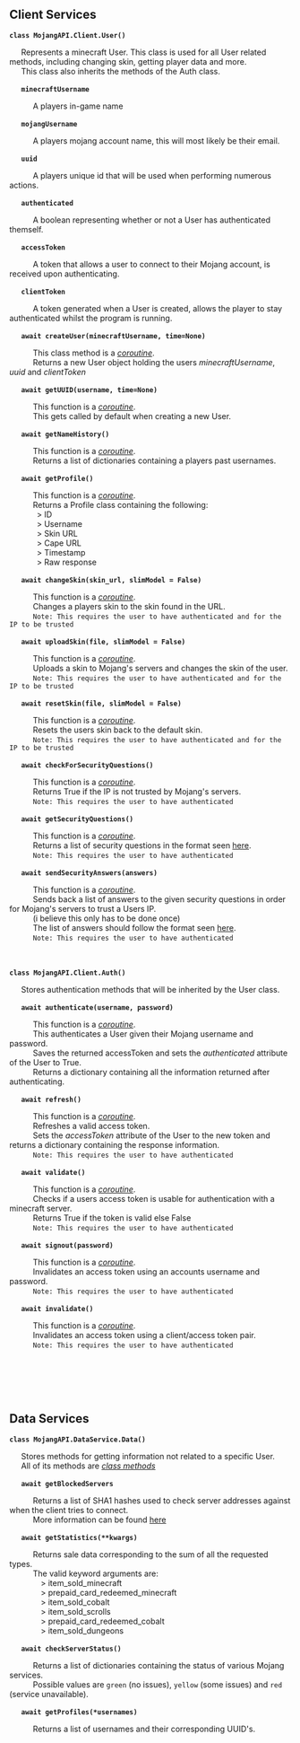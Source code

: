 ## Client Services
**`class MojangAPI.Client.User()`**
    <p>
        &ensp;&ensp;&ensp;Represents a minecraft User. This class is used for all User related methods, including changing skin, getting player data and more.  
        &ensp;&ensp;&ensp;This class also inherits the methods of the Auth class.
    </p>
    <p>
        &ensp;&ensp;&ensp;**`minecraftUsername`**
        <p>
            &ensp;&ensp;&ensp;&ensp;&ensp;&ensp;A players in-game name
        </p>
    </p>
    <p>
        &ensp;&ensp;&ensp;**`mojangUsername`**
        <p>
            &ensp;&ensp;&ensp;&ensp;&ensp;&ensp;A players mojang account name, this will most likely be their email.
        </p>
    </p>
    <p>
        &ensp;&ensp;&ensp;**`uuid`**
        <p>
            &ensp;&ensp;&ensp;&ensp;&ensp;&ensp;A players unique id that will be used when performing numerous actions.
        </p>
    </p>
    <p>
        &ensp;&ensp;&ensp;**`authenticated`**
        <p>
            &ensp;&ensp;&ensp;&ensp;&ensp;&ensp;A boolean representing whether or not a User has authenticated themself.
        </p>
    </p>
    <p>
        &ensp;&ensp;&ensp;**`accessToken`**
        <p>
            &ensp;&ensp;&ensp;&ensp;&ensp;&ensp;A token that allows a user to connect to their Mojang account, is received upon authenticating.
        </p>
    </p>
    <p>
        &ensp;&ensp;&ensp;**`clientToken`**
        <p>
            &ensp;&ensp;&ensp;&ensp;&ensp;&ensp;A token generated when a User is created, allows the player to stay authenticated whilst the program is running.
        </p>
    </p>
    <p>
        &ensp;&ensp;&ensp;**`await createUser(minecraftUsername, time=None)`**
        <p>
            &ensp;&ensp;&ensp;&ensp;&ensp;&ensp;This class method is a *[coroutine](https://docs.python.org/3/library/asyncio-task.html#coroutine "a coroutine")*.  
            &ensp;&ensp;&ensp;&ensp;&ensp;&ensp;Returns a new User object holding the users *minecraftUsername*, *uuid* and *clientToken*
        </p>
    </p>
    <p>
        &ensp;&ensp;&ensp;**`await getUUID(username, time=None)`**
        <p>
            &ensp;&ensp;&ensp;&ensp;&ensp;&ensp;This function is a *[coroutine](https://docs.python.org/3/library/asyncio-task.html#coroutine "a coroutine")*.  
            &ensp;&ensp;&ensp;&ensp;&ensp;&ensp;This gets called by default when creating a new User.
        </p>
    </p>
    <p>
        &ensp;&ensp;&ensp;**`await getNameHistory()`**
        <p>
            &ensp;&ensp;&ensp;&ensp;&ensp;&ensp;This function is a *[coroutine](https://docs.python.org/3/library/asyncio-task.html#coroutine "a coroutine")*.   
            &ensp;&ensp;&ensp;&ensp;&ensp;&ensp;Returns a list of dictionaries containing a players past usernames.
        </p>
    </p>
        <p>
        &ensp;&ensp;&ensp;**`await getProfile()`**
        <p>
            &ensp;&ensp;&ensp;&ensp;&ensp;&ensp;This function is a *[coroutine](https://docs.python.org/3/library/asyncio-task.html#coroutine "a coroutine")*.  
            &ensp;&ensp;&ensp;&ensp;&ensp;&ensp;Returns a Profile class containing the following:  
            &ensp;&ensp;&ensp;&ensp;&ensp;&ensp;&ensp;> ID  
            &ensp;&ensp;&ensp;&ensp;&ensp;&ensp;&ensp;> Username  
            &ensp;&ensp;&ensp;&ensp;&ensp;&ensp;&ensp;> Skin URL  
            &ensp;&ensp;&ensp;&ensp;&ensp;&ensp;&ensp;> Cape URL  
            &ensp;&ensp;&ensp;&ensp;&ensp;&ensp;&ensp;> Timestamp  
            &ensp;&ensp;&ensp;&ensp;&ensp;&ensp;&ensp;> Raw response
        </p>
    </p>
    <p>
        &ensp;&ensp;&ensp;**`await changeSkin(skin_url, slimModel = False)`**
        <p>
            &ensp;&ensp;&ensp;&ensp;&ensp;&ensp;This function is a *[coroutine](https://docs.python.org/3/library/asyncio-task.html#coroutine "a coroutine")*.  
            &ensp;&ensp;&ensp;&ensp;&ensp;&ensp;Changes a players skin to the skin found in the URL.  
            &ensp;&ensp;&ensp;&ensp;&ensp;&ensp;```Note: This requires the user to have authenticated and for the IP to be trusted```
        </p>
    </p>
    <p>
        &ensp;&ensp;&ensp;**`await uploadSkin(file, slimModel = False)`**
        <p>
            &ensp;&ensp;&ensp;&ensp;&ensp;&ensp;This function is a *[coroutine](https://docs.python.org/3/library/asyncio-task.html#coroutine "a coroutine")*.  
            &ensp;&ensp;&ensp;&ensp;&ensp;&ensp;Uploads a skin to Mojang's servers and changes the skin of the user.  
            &ensp;&ensp;&ensp;&ensp;&ensp;&ensp;```Note: This requires the user to have authenticated and for the IP to be trusted```
        </p>
    </p>
    <p>
        &ensp;&ensp;&ensp;**`await resetSkin(file, slimModel = False)`**
        <p>
            &ensp;&ensp;&ensp;&ensp;&ensp;&ensp;This function is a *[coroutine](https://docs.python.org/3/library/asyncio-task.html#coroutine "a coroutine")*.  
            &ensp;&ensp;&ensp;&ensp;&ensp;&ensp;Resets the users skin back to the default skin.   
            &ensp;&ensp;&ensp;&ensp;&ensp;&ensp;```Note: This requires the user to have authenticated and for the IP to be trusted```
        </p>
    </p>
    <p>
        &ensp;&ensp;&ensp;**`await checkForSecurityQuestions()`**
        <p>
            &ensp;&ensp;&ensp;&ensp;&ensp;&ensp;This function is a *[coroutine](https://docs.python.org/3/library/asyncio-task.html#coroutine "a coroutine")*.  
            &ensp;&ensp;&ensp;&ensp;&ensp;&ensp;Returns True if the IP is not trusted by Mojang's servers.  
            &ensp;&ensp;&ensp;&ensp;&ensp;&ensp;```Note: This requires the user to have authenticated```
        </p>
    </p>
    <p>
        &ensp;&ensp;&ensp;**`await getSecurityQuestions()`**
        <p>
            &ensp;&ensp;&ensp;&ensp;&ensp;&ensp;This function is a *[coroutine](https://wiki.vg/Mojang_API#Get_list_of_questions "a coroutine")*.  
            &ensp;&ensp;&ensp;&ensp;&ensp;&ensp;Returns a list of security questions in the format seen [here](https://docs.python.org/3/library/asyncio-task.html#coroutine "Mojang API").  
            &ensp;&ensp;&ensp;&ensp;&ensp;&ensp;```Note: This requires the user to have authenticated```
        </p>
    </p>
    <p>
        &ensp;&ensp;&ensp;**`await sendSecurityAnswers(answers)`**
        <p>
            &ensp;&ensp;&ensp;&ensp;&ensp;&ensp;This function is a *[coroutine](https://wiki.vg/Mojang_API#Get_list_of_questions "a coroutine")*.  
            &ensp;&ensp;&ensp;&ensp;&ensp;&ensp;Sends back a list of answers to the given security questions in order for Mojang's servers to trust a Users IP.  
            &ensp;&ensp;&ensp;&ensp;&ensp;&ensp;(i believe this only has to be done once)  
            &ensp;&ensp;&ensp;&ensp;&ensp;&ensp;The list of answers should follow the format seen [here](https://wiki.vg/Mojang_API#Send_back_the_answers "Mojang API").  
            &ensp;&ensp;&ensp;&ensp;&ensp;&ensp;```Note: This requires the user to have authenticated```
        </p>
    </p>
    <p>
        <br/><br/>
        **`class MojangAPI.Client.Auth()`**
        <p>
            &ensp;&ensp;&ensp;Stores authentication methods that will be inherited by the User class.  
        </p>
    </p>
    <p>
        &ensp;&ensp;&ensp;**`await authenticate(username, password)`**
        <p>
            &ensp;&ensp;&ensp;&ensp;&ensp;&ensp;This function is a *[coroutine](https://wiki.vg/Mojang_API#Get_list_of_questions "a coroutine")*.  
            &ensp;&ensp;&ensp;&ensp;&ensp;&ensp;This authenticates a User given their Mojang username and password.  
            &ensp;&ensp;&ensp;&ensp;&ensp;&ensp;Saves the returned accessToken and sets the *authenticated* attribute of the User to True.  
            &ensp;&ensp;&ensp;&ensp;&ensp;&ensp;Returns a dictionary containing all the information returned after authenticating.
        </p>
    </p>
    <p>
        &ensp;&ensp;&ensp;**`await refresh()`**
        <p>
            &ensp;&ensp;&ensp;&ensp;&ensp;&ensp;This function is a *[coroutine](https://wiki.vg/Mojang_API#Get_list_of_questions "a coroutine")*.  
            &ensp;&ensp;&ensp;&ensp;&ensp;&ensp;Refreshes a valid access token.  
            &ensp;&ensp;&ensp;&ensp;&ensp;&ensp;Sets the *accessToken* attribute of the User to the new token and returns a dictionary containing the response information.  
            &ensp;&ensp;&ensp;&ensp;&ensp;&ensp;```Note: This requires the user to have authenticated```
        </p>
    </p>
    <p>
        &ensp;&ensp;&ensp;**`await validate()`**
        <p>
            &ensp;&ensp;&ensp;&ensp;&ensp;&ensp;This function is a *[coroutine](https://wiki.vg/Mojang_API#Get_list_of_questions "a coroutine")*.  
            &ensp;&ensp;&ensp;&ensp;&ensp;&ensp;Checks if a users access token is usable for authentication with a minecraft server.  
            &ensp;&ensp;&ensp;&ensp;&ensp;&ensp;Returns True if the token is valid else False  
            &ensp;&ensp;&ensp;&ensp;&ensp;&ensp;```Note: This requires the user to have authenticated```
        </p>
    </p>
    <p>
        &ensp;&ensp;&ensp;**`await signout(password)`**
        <p>
            &ensp;&ensp;&ensp;&ensp;&ensp;&ensp;This function is a *[coroutine](https://wiki.vg/Mojang_API#Get_list_of_questions "a coroutine")*.  
            &ensp;&ensp;&ensp;&ensp;&ensp;&ensp;Invalidates an access token using an accounts username and password.  
            &ensp;&ensp;&ensp;&ensp;&ensp;&ensp;```Note: This requires the user to have authenticated```
        </p>
    </p>
    <p>
        &ensp;&ensp;&ensp;**`await invalidate()`**
        <p>
            &ensp;&ensp;&ensp;&ensp;&ensp;&ensp;This function is a *[coroutine](https://wiki.vg/Mojang_API#Get_list_of_questions "a coroutine")*.  
            &ensp;&ensp;&ensp;&ensp;&ensp;&ensp;Invalidates an access token using a client/access token pair.  
            &ensp;&ensp;&ensp;&ensp;&ensp;&ensp;```Note: This requires the user to have authenticated```
        </p>
    </p>
<br/><br/>
<br/><br/>

## Data Services
**`class MojangAPI.DataService.Data()`**
    <p>
        &ensp;&ensp;&ensp;Stores methods for getting information not related to a specific User.    
        &ensp;&ensp;&ensp;All of its methods are *[class methods](https://www.programiz.com/python-programming/methods/built-in/classmethod "Mojang API")*
    </p>
    <p>
        &ensp;&ensp;&ensp;**`await getBlockedServers`**
        <p>
            &ensp;&ensp;&ensp;&ensp;&ensp;&ensp;Returns a list of SHA1 hashes used to check server addresses against when the client tries to connect.  
            &ensp;&ensp;&ensp;&ensp;&ensp;&ensp;More information can be found [here](https://wiki.vg/Mojang_API#Blocked_Servers "Mojang API")
        </p>
    </p>
    <p>
        &ensp;&ensp;&ensp;**`await getStatistics(**kwargs)`**
        <p>
            &ensp;&ensp;&ensp;&ensp;&ensp;&ensp;Returns sale data corresponding to the sum of all the requested types.  
            &ensp;&ensp;&ensp;&ensp;&ensp;&ensp;The valid keyword arguments are:   
            &ensp;&ensp;&ensp;&ensp;&ensp;&ensp;&ensp;&ensp;> item_sold_minecraft  
            &ensp;&ensp;&ensp;&ensp;&ensp;&ensp;&ensp;&ensp;> prepaid_card_redeemed_minecraft  
            &ensp;&ensp;&ensp;&ensp;&ensp;&ensp;&ensp;&ensp;> item_sold_cobalt  
            &ensp;&ensp;&ensp;&ensp;&ensp;&ensp;&ensp;&ensp;> item_sold_scrolls  
            &ensp;&ensp;&ensp;&ensp;&ensp;&ensp;&ensp;&ensp;> prepaid_card_redeemed_cobalt  
            &ensp;&ensp;&ensp;&ensp;&ensp;&ensp;&ensp;&ensp;> item_sold_dungeons  
        </p>
    </p>
    <p>
        &ensp;&ensp;&ensp;**`await checkServerStatus()`**
        <p>
            &ensp;&ensp;&ensp;&ensp;&ensp;&ensp;Returns a list of dictionaries containing the status of various Mojang services.  
            &ensp;&ensp;&ensp;&ensp;&ensp;&ensp;Possible values are `green` (no issues), `yellow` (some issues) and `red` (service unavailable).
        </p>
    </p>
    <p>
        &ensp;&ensp;&ensp;**`await getProfiles(*usernames)`**
        <p>
            &ensp;&ensp;&ensp;&ensp;&ensp;&ensp;Returns a list of usernames and their corresponding UUID's.  
        </p>
    </p>
 
